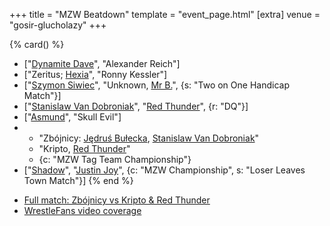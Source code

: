 +++
title = "MZW Beatdown"
template = "event_page.html"
[extra]
venue = "gosir-glucholazy"
+++

{% card() %}
- ["[Dynamite Dave](@/w/dynamite-dave.md)", "Alexander Reich"]
- ["Zeritus; [Hexia](@/w/hexia.md)", "Ronny Kessler"]
- ["[Szymon Siwiec](@/w/szymon-siwiec.md)", "Unknown, [Mr B.](@/w/mr-b.md)", {s: "Two
      on One Handicap Match"}]
- ["[Stanislaw Van Dobroniak](@/w/stanislaw-van-dobroniak.md)", "[Red Thunder](@/w/red-thunder.md)",
  {r: "DQ"}]
- ["[Asmund](@/w/asmund.md)", "Skull Evil"]
- - "Zbójnicy: [Jędruś Bułecka](@/w/jedrus-bulecka.md), [Stanislaw Van Dobroniak](@/w/stanislaw-van-dobroniak.md)"
  - "Kripto, [Red Thunder](@/w/red-thunder.md)"
  - {c: "MZW Tag Team Championship"}
- ["[Shadow](@/w/shadow.md)", "[Justin Joy](@/w/justin-joy.md)", {c: "MZW Championship",
    s: "Loser Leaves Town Match"}]
{% end %}

* [Full match: Zbójnicy vs Kripto & Red Thunder](https://youtu.be/DEkQgT53Nnc)
* [WrestleFans video coverage](https://youtu.be/4LgYjxWLvFs)
